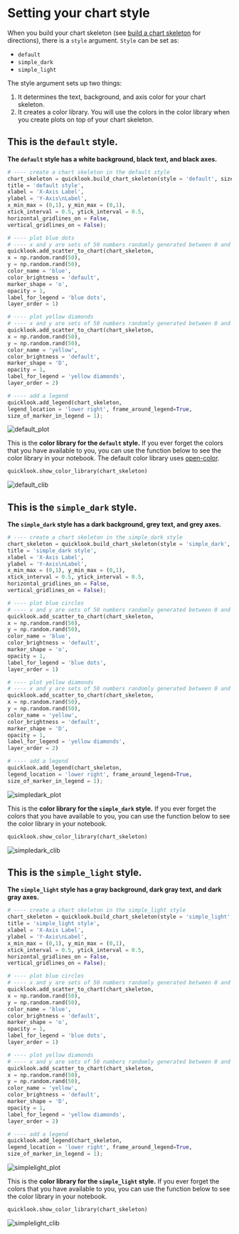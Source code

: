 # Setting your chart style
When you build your chart skeleton (see [build a chart skeleton](https://github.com/alexdsbreslav/quicklook/blob/master/how_to_use_quicklook/build_chart_skeleton.md) for directions), there is a `style` argument. `Style` can be set as:
- `default`
- `simple_dark`
- `simple_light`

The style argument sets up two things:
1. It determines the text, background, and axis color for your chart skeleton.
2. It creates a color library. You will use the colors in the color library when you create plots on top of your chart skeleton.

## This is the `default` style.
**The `default` style has a white background, black text, and black axes.**


```python
# ---- create a chart skeleton in the default style
chart_skeleton = quicklook.build_chart_skeleton(style = 'default', size = 'default',
title = 'default style',
xlabel = 'X-Axis Label',
ylabel = 'Y-Axis\nLabel',
x_min_max = (0,1), y_min_max = (0,1),
xtick_interval = 0.5, ytick_interval = 0.5,
horizontal_gridlines_on = False,
vertical_gridlines_on = False);

# ---- plot blue dots
# ---- x and y are sets of 50 numbers randomly generated between 0 and 1
quicklook.add_scatter_to_chart(chart_skeleton,
x = np.random.rand(50),
y = np.random.rand(50),
color_name = 'blue',
color_brightness = 'default',
marker_shape = 'o',
opacity = 1,
label_for_legend = 'blue dots',
layer_order = 1)

# ---- plot yellow diamonds
# ---- x and y are sets of 50 numbers randomly generated between 0 and 1
quicklook.add_scatter_to_chart(chart_skeleton,
x = np.random.rand(50),
y = np.random.rand(50),
color_name = 'yellow',
color_brightness = 'default',
marker_shape = 'D',
opacity = 1,
label_for_legend = 'yellow diamonds',
layer_order = 2)

# ---- add a legend
quicklook.add_legend(chart_skeleton,
legend_location = 'lower right', frame_around_legend=True,
size_of_marker_in_legend = 1);
```


![default_plot](https://github.com/alexdsbreslav/quicklook/blob/master/images/setting_your_chart_style/default_plot.png)


This is the **color library for the `default` style.**  If you ever forget the colors that you have available to you, you can use the function below to see the color library in your notebook. The default color library uses [open-color](https://yeun.github.io/open-color/).


```python
quicklook.show_color_library(chart_skeleton)
```


![default_clib](https://github.com/alexdsbreslav/quicklook/blob/master/images/setting_your_chart_style/default_clib.png)


## This is the `simple_dark` style.
**The `simple_dark` style has a dark background, grey text, and grey axes.**


```python
# ---- create a chart skeleton in the simple_dark style
chart_skeleton = quicklook.build_chart_skeleton(style = 'simple_dark', size = 'default',
title = 'simple_dark style',
xlabel = 'X-Axis Label',
ylabel = 'Y-Axis\nLabel',
x_min_max = (0,1), y_min_max = (0,1),
xtick_interval = 0.5, ytick_interval = 0.5,
horizontal_gridlines_on = False,
vertical_gridlines_on = False);

# ---- plot blue circles
# ---- x and y are sets of 50 numbers randomly generated between 0 and 1
quicklook.add_scatter_to_chart(chart_skeleton,
x = np.random.rand(50),
y = np.random.rand(50),
color_name = 'blue',
color_brightness = 'default',
marker_shape = 'o',
opacity = 1,
label_for_legend = 'blue dots',
layer_order = 1)

# ---- plot yellow diamonds
# ---- x and y are sets of 50 numbers randomly generated between 0 and 1
quicklook.add_scatter_to_chart(chart_skeleton,
x = np.random.rand(50),
y = np.random.rand(50),
color_name = 'yellow',
color_brightness = 'default',
marker_shape = 'D',
opacity = 1,
label_for_legend = 'yellow diamonds',
layer_order = 2)

# ---- add a legend
quicklook.add_legend(chart_skeleton,
legend_location = 'lower right', frame_around_legend=True,
size_of_marker_in_legend = 1);
```


![simpledark_plot](https://github.com/alexdsbreslav/quicklook/blob/master/images/setting_your_chart_style/simpledark_plot.png)


This is the **color library for the `simple_dark` style.**  If you ever forget the colors that you have available to you, you can use the function below to see the color library in your notebook.


```python
quicklook.show_color_library(chart_skeleton)
```


![simpledark_clib](https://github.com/alexdsbreslav/quicklook/blob/master/images/setting_your_chart_style/simpledark_clib.png)


## This is the `simple_light` style.
**The `simple_light` style has a gray background, dark gray text, and dark gray axes.**


```python
# ---- create a chart skeleton in the simple_light style
chart_skeleton = quicklook.build_chart_skeleton(style = 'simple_light', size = 'default',
title = 'simple_light style',
xlabel = 'X-Axis Label',
ylabel = 'Y-Axis\nLabel',
x_min_max = (0,1), y_min_max = (0,1),
xtick_interval = 0.5, ytick_interval = 0.5,
horizontal_gridlines_on = False,
vertical_gridlines_on = False);

# ---- plot blue circles
# ---- x and y are sets of 50 numbers randomly generated between 0 and 1
quicklook.add_scatter_to_chart(chart_skeleton,
x = np.random.rand(50),
y = np.random.rand(50),
color_name = 'blue',
color_brightness = 'default',
marker_shape = 'o',
opacity = 1,
label_for_legend = 'blue dots',
layer_order = 1)

# ---- plot yellow diamonds
# ---- x and y are sets of 50 numbers randomly generated between 0 and 1
quicklook.add_scatter_to_chart(chart_skeleton,
x = np.random.rand(50),
y = np.random.rand(50),
color_name = 'yellow',
color_brightness = 'default',
marker_shape = 'D',
opacity = 1,
label_for_legend = 'yellow diamonds',
layer_order = 2)

# ---- add a legend
quicklook.add_legend(chart_skeleton,
legend_location = 'lower right', frame_around_legend=True,
size_of_marker_in_legend = 1);
```


![simplelight_plot](https://github.com/alexdsbreslav/quicklook/blob/master/images/setting_your_chart_style/simplelight_plot.png)


This is the **color library for the `simple_light` style.**  If you ever forget the colors that you have available to you, you can use the function below to see the color library in your notebook.


```python
quicklook.show_color_library(chart_skeleton)
```


![simplelight_clib](https://github.com/alexdsbreslav/quicklook/blob/master/images/setting_your_chart_style/simplelight_clib.png)
